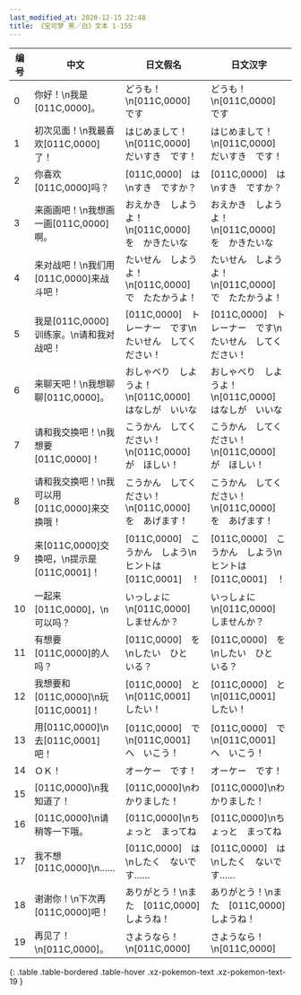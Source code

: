 ```yaml
---
last_modified_at: 2020-12-15 22:48
title: 《宝可梦 黑／白》文本 1-155
---
```

| 编号 | 中文 | 日文假名 | 日文汉字 |
| ---- | ---- | ---- | --- |
| 0 | 你好！\n我是[011C,0000]。 | どうも！\n[011C,0000]　です | どうも！\n[011C,0000]　です |
| 1 | 初次见面！\n我最喜欢[011C,0000]了！ | はじめまして！\n[011C,0000]　だいすき　です！ | はじめまして！\n[011C,0000]　だいすき　です！ |
| 2 | 你喜欢[011C,0000]吗？ | [011C,0000]　は\nすき　ですか？ | [011C,0000]　は\nすき　ですか？ |
| 3 | 来画画吧！\n我想画一画[011C,0000]啊。 | おえかき　しようよ！\n[011C,0000]　を　かきたいな | おえかき　しようよ！\n[011C,0000]　を　かきたいな |
| 4 | 来对战吧！\n我们用[011C,0000]来战斗吧！ | たいせん　しようよ！\n[011C,0000]　で　たたかうよ！ | たいせん　しようよ！\n[011C,0000]　で　たたかうよ！ |
| 5 | 我是[011C,0000]训练家。\n请和我对战吧！ | [011C,0000]　トレーナー　です\nたいせん　してください！ | [011C,0000]　トレーナー　です\nたいせん　してください！ |
| 6 | 来聊天吧！\n我想聊聊[011C,0000]。 | おしゃべり　しようよ！\n[011C,0000]　はなしが　いいな | おしゃべり　しようよ！\n[011C,0000]　はなしが　いいな |
| 7 | 请和我交换吧！\n我想要[011C,0000]！ | こうかん　してください！\n[011C,0000]　が　ほしい！ | こうかん　してください！\n[011C,0000]　が　ほしい！ |
| 8 | 请和我交换吧！\n我可以用[011C,0000]来交换哦！ | こうかん　してください！\n[011C,0000]　を　あげます！ | こうかん　してください！\n[011C,0000]　を　あげます！ |
| 9 | 来[011C,0000]交换吧，\n提示是[011C,0001]！ | [011C,0000]　こうかん　しよう\nヒントは　[011C,0001]　！ | [011C,0000]　こうかん　しよう\nヒントは　[011C,0001]　！ |
| 10 | 一起来[011C,0000]，\n可以吗？ | いっしょに\n[011C,0000]　しませんか？ | いっしょに\n[011C,0000]　しませんか？ |
| 11 | 有想要[011C,0000]的人吗？ | [011C,0000]　を　\nしたい　ひと　いる？ | [011C,0000]　を　\nしたい　ひと　いる？ |
| 12 | 我想要和[011C,0000]\n玩[011C,0001]！ | [011C,0000]　と\n[011C,0001]　したい！ | [011C,0000]　と\n[011C,0001]　したい！ |
| 13 | 用[011C,0000]\n去[011C,0001]吧！ | [011C,0000]　で\n[011C,0001]　へ　いこう！ | [011C,0000]　で\n[011C,0001]　へ　いこう！ |
| 14 | ＯＫ！ | オーケー　です！ | オーケー　です！ |
| 15 | [011C,0000]\n我知道了！ | [011C,0000]\nわかりました！ | [011C,0000]\nわかりました！ |
| 16 | [011C,0000]\n请稍等一下哦。 | [011C,0000]\nちょっと　まってね | [011C,0000]\nちょっと　まってね |
| 17 | 我不想[011C,0000]\n…… | [011C,0000]　は\nしたく　ないです…… | [011C,0000]　は\nしたく　ないです…… |
| 18 | 谢谢你！\n下次再[011C,0000]吧！ | ありがとう！\nまた　[011C,0000]　しようね！ | ありがとう！\nまた　[011C,0000]　しようね！ |
| 19 | 再见了！\n[011C,0000]。 | さようなら！\n[011C,0000] | さようなら！\n[011C,0000] |
{: .table .table-bordered .table-hover .xz-pokemon-text .xz-pokemon-text-19 }